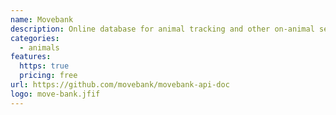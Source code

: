 ```yaml
---
name: Movebank
description: Online database for animal tracking and other on-animal sensor data.
categories:
  - animals
features:
  https: true
  pricing: free
url: https://github.com/movebank/movebank-api-doc
logo: move-bank.jfif
---
```

